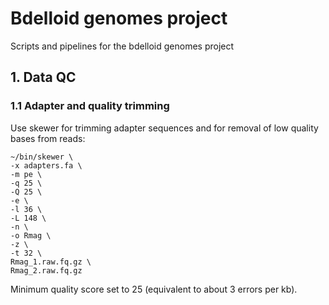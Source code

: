 # Bdelloid genomes project
Scripts and pipelines for the bdelloid genomes project

## 1. Data QC
### 1.1 Adapter and quality trimming
Use skewer for trimming adapter sequences and for removal of low quality bases from reads:
```
~/bin/skewer \
-x adapters.fa \
-m pe \
-q 25 \
-Q 25 \
-e \
-l 36 \
-L 148 \
-n \
-o Rmag \
-z \
-t 32 \
Rmag_1.raw.fq.gz \
Rmag_2.raw.fq.gz
```
Minimum quality score set to 25 (equivalent to about 3 errors per kb).
